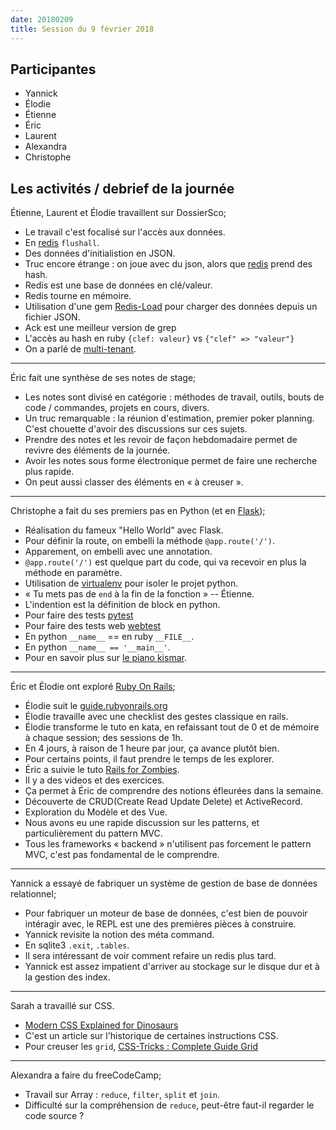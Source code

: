 ```yaml
---
date: 20180209
title: Session du 9 février 2018
---
```


## Participantes

- Yannick
- Élodie
- Étienne
- Éric
- Laurent
- Alexandra
- Christophe


## Les activités / debrief de la journée

Étienne, Laurent et Élodie travaillent sur DossierSco;

- Le travail c'est focalisé sur l'accès aux données.
- En [redis](https://redis.io/) `flushall`.
- Des données d'initialistion en JSON.
- Truc encore étrange : on joue avec du json, alors que [redis](https://redis.io/) prend des hash.
- Redis est une base de données en clé/valeur.
- Redis tourne en mémoire.
- Utilisation d'une gem [Redis-Load](https://rubygems.org/gems/redis-load) pour charger des données depuis un fichier JSON.
- Ack est une meilleur version de grep
- L'accès au hash en ruby `{clef: valeur}` vs `{"clef" => "valeur"}`
- On a parlé de [multi-tenant](https://fr.wikipedia.org/wiki/Multi-tenant).


---
Éric fait une synthèse de ses notes de stage;

- Les notes sont divisé en catégorie : méthodes de travail, outils, bouts de code / commandes, projets en cours, divers.
- Un truc remarquable : la réunion d'estimation, premier poker planning. C'est chouette d'avoir des discussions sur ces sujets.
- Prendre des notes et les revoir de façon hebdomadaire permet de revivre des éléments de la journée.
- Avoir les notes sous forme électronique permet de faire une recherche plus rapide.
- On peut aussi classer des éléments en « à creuser ».


---
Christophe a fait du ses premiers pas en Python (et en [Flask](http://flask.pocoo.org/));

- Réalisation du fameux "Hello World" avec Flask.
- Pour définir la route, on embelli la méthode `@app.route('/')`.
- Apparement, on embelli avec une annotation.
- `@app.route('/')` est quelque part du code, qui va recevoir en plus la méthode en paramètre.
- Utilisation de [virtualenv](https://pypi.python.org/pypi/virtualenv) pour isoler le projet python.
- « Tu mets pas de `end` à la fin de la fonction » -- Étienne.
- L'indention est la définition de block en python.
- Pour faire des tests [pytest](https://docs.pytest.org/en/latest/)
- Pour faire des tests web [webtest](https://docs.pylonsproject.org/projects/webtest/en/latest/)
- En python `__name__` == en ruby `__FILE__`.
- En python `__name__ == '__main__'`.
- Pour en savoir plus sur [le piano kismar](http://lepianokismar.com/).


---
Éric et Élodie ont exploré [Ruby On Rails](http://rubyonrails.org/);

- Élodie suit le [guide.rubyonrails.org](http://guides.rubyonrails.org/getting_started.html)
- Élodie travaille avec une checklist des gestes classique en rails.
- Élodie transforme le tuto en kata, en refaissant tout de 0 et de mémoire à chaque session; des sessions de 1h.
- En 4 jours, à raison de 1 heure par jour, ça avance plutôt bien.
- Pour certains points, il faut prendre le temps de les explorer.
- Éric a suivie le tuto [Rails for Zombies](http://railsforzombies.org/).
- Il y a des videos et des exercices.
- Ça permet à Éric de comprendre des notions éfleurées dans la semaine.
- Découverte de CRUD(Create Read Update Delete) et ActiveRecord.
- Exploration du Modèle et des Vue.
- Nous avons eu une rapide discussion sur les patterns, et particulièrement du pattern MVC.
- Tous les frameworks « backend » n'utilisent pas forcement le pattern MVC, c'est pas fondamental de le comprendre.


---
Yannick a essayé de fabriquer un système de gestion de base de données relationnel;

- Pour fabriquer un moteur de base de données, c'est bien de pouvoir intéragir avec, le REPL est une des premières pièces à construire.
- Yannick revisite la notion des méta command.
- En sqlite3 `.exit`, `.tables`.
- Il sera intéressant de voir comment refaire un redis plus tard.
- Yannick est assez impatient d'arriver au stockage sur le disque dur et à la gestion des index.

---
Sarah a travaillé sur CSS.

- [Modern CSS Explained for Dinosaurs](https://medium.com/actualize-network/modern-css-explained-for-dinosaurs-5226febe3525)
- C'est un article sur l'historique de certaines instructions CSS.
- Pour creuser les `grid`, [CSS-Tricks : Complete Guide Grid](https://css-tricks.com/snippets/css/complete-guide-grid/)


---
Alexandra a faire du freeCodeCamp;

- Travail sur Array : `reduce`, `filter`, `split` et `join`.
- Difficulté sur la compréhension de `reduce`, peut-être faut-il regarder le code source ?


